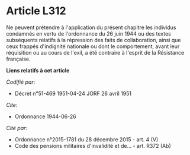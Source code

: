 # Article L312

Ne peuvent prétendre à l'application du présent chapitre les individus condamnés en vertu de l'ordonnance du 26 juin 1944 ou
des textes subséquents relatifs à la répression des faits de collaboration, ainsi que ceux frappés d'indignité nationale ou
dont le comportement, avant leur réquisition ou au cours de l'exil, a été contraire à l'esprit de la Résistance française.

**Liens relatifs à cet article**

_Codifié par_:

  - Décret n°51-469 1951-04-24 JORF 26 avril 1951

_Cite_:

  - Ordonnance 1944-06-26

_Cité par_:

  - Ordonnance n°2015-1781 du 28 décembre 2015 - art. 4 (V)
  - Code des pensions militaires d'invalidité et de... - art. R372 (Ab)
